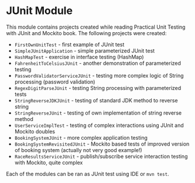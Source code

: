 # JUnit Module

This module contains projects created while reading Practical Unit Testing with JUnit and Mockito book. The following projects were created:
 * `FirstOwnUnitTest` - first example of JUnit test
 * `SimpleJUnitApplication` - simple parameterized JUnit test
 * `HashMapTest` - exercise in interface testing (HashMap)
 * `FahrenheitToCelsiusJUnit` - another demonstration of parameterized testing
 * `PasswordValidatorServiceJUnit` - testing more complex logic of String processing (password validation)
 * `RegexDigitParseJUnit` - testing String processing with parameterized tests
 * `StringReverseJDKJUnit` - testing of standard JDK method to reverse string
 * `StringReverseJUnit` - testing of own implementation of string reverse method
 * `UserServiceImplTest` - testing of complex interactions using JUnit and Mockito doubles
 * `BookingSystemJUnit` - more complex application testing 
 * `BookingSystemRevisitedJUnit` - Mockito based tests of improved version of booking system (actually not very good example!)
 * `RaceResultsServiceJUnit` - publish/subscribe service interaction testing with Mockito, quite complex

Each of the modules can be ran as JUnit test using IDE or `mvn test`.
